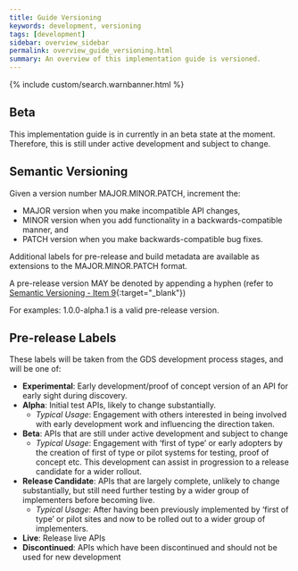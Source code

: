 ```yaml
---
title: Guide Versioning
keywords: development, versioning
tags: [development]
sidebar: overview_sidebar
permalink: overview_guide_versioning.html
summary: An overview of this implementation guide is versioned.
---
```


{% include custom/search.warnbanner.html %}

## Beta ##

This implementation guide is in currently in an beta state at the moment. Therefore, this is still under active development and subject to change.

## Semantic Versioning ##

Given a version number MAJOR.MINOR.PATCH, increment the:

- MAJOR version when you make incompatible API changes,
- MINOR version when you add functionality in a backwards-compatible manner, and
- PATCH version when you make backwards-compatible bug fixes.

Additional labels for pre-release and build metadata are available as extensions to the MAJOR.MINOR.PATCH format.

A pre-release version MAY be denoted by appending a hyphen (refer to [Semantic Versioning - Item 9](http://semver.org/#spec-item-9){:target="_blank"})

For examples: 1.0.0-alpha.1 is a valid pre-release version.

## Pre-release Labels ##

These labels will be taken from the GDS development process stages, and will be one of:

- **Experimental**: Early development/proof of concept version of an API for early sight during discovery.
- **Alpha**: Initial test APIs, likely to change substantially.
  + *Typical Usage*: Engagement with others interested in being involved with early development work and influencing the direction taken.
- **Beta**: APIs that are still under active development and subject to change
  + *Typical Usage*: Engagement with ‘first of type’ or early adopters by the creation of first of type or pilot systems for testing, proof of concept etc. This development can assist in progression to a release candidate for a wider rollout.
- **Release Candidate**: APIs that are largely complete, unlikely to change substantially, but still need further testing by a wider group of implementers before becoming live.
  + *Typical Usage*: After having been previously implemented by ‘first of type’ or pilot sites and now to be rolled out to a wider group of implementers.
- **Live**: Release live APIs
- **Discontinued**: APIs which have been discontinued and should not be used for new development

